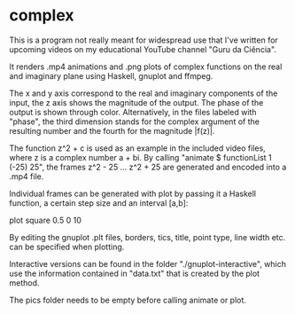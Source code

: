 # complex

This is a program not really meant for widespread use that I've written for upcoming videos on my educational YouTube channel "Guru da Ciência".

It renders .mp4 animations and .png plots of complex functions on the real and imaginary plane using Haskell, gnuplot and ffmpeg.

The x and y axis correspond to the real and imaginary components of the input, the z axis shows the magnitude of the output. The phase of the output is shown through color.
Alternatively, in the files labeled with "phase", the third dimension stands for the complex argument of the resulting number and the fourth for the magnitude |f(z)|.

The function z^2 + c is used as an example in the included video files, where z is a complex number a + bi. By calling "animate $ functionList 1 (-25) 25",
the frames z^2 - 25 ... z^2 + 25 are generated and encoded into a .mp4 file.

Individual frames can be generated with plot by passing it a Haskell function, a certain step size and an interval [a,b]:

plot square 0.5 0 10

By editing the gnuplot .plt files, borders, tics, title, point type, line width etc. can be specified when plotting. 

Interactive versions can be found in the folder "./gnuplot-interactive", which use the information contained in "data.txt" that is created by the plot method.

The pics folder needs to be empty before calling animate or plot.